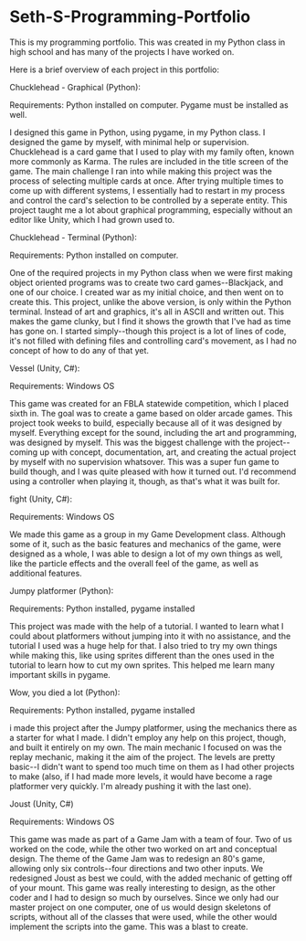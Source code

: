 # Seth-S-Programming-Portfolio
This is my programming portfolio. This was created in my Python class in high school and has many of the projects I have worked on.

Here is a brief overview of each project in this portfolio:


Chucklehead - Graphical (Python):

Requirements: Python installed on computer. Pygame must be installed as well.

I designed this game in Python, using pygame, in my Python class. I designed the game by myself, with minimal help or supervision. Chucklehead is a card game that I used to play with my family often, known more commonly as Karma. The rules are included in the title screen of the game. The main challenge I ran into while making this project was the process of selecting multiple cards at once. After trying multiple times to come up with different systems, I essentially had to restart in my process and control the card's selection to be controlled by a seperate entity. This project taught me a lot about graphical programming, especially without an editor like Unity, which I had grown used to.


Chucklehead - Terminal (Python):

Requirements: Python installed on computer.

One of the required projects in my Python class when we were first making object oriented programs was to create two card games--Blackjack, and one of our choice. I created war as my initial choice, and then went on to create this. This project, unlike the above version, is only within the Python terminal. Instead of art and graphics, it's all in ASCII and written out. This makes the game clunky, but I find it shows the growth that I've had as time has gone on. I started simply--though this project is a lot of lines of code, it's not filled with defining files and controlling card's movement, as I had no concept of how to do any of that yet.


Vessel (Unity, C#):

Requirements: Windows OS

This game was created for an FBLA statewide competition, which I placed sixth in. The goal was to create a game based on older arcade games. This project took weeks to build, especially because all of it was designed by myself. Everything except for the sound, including the art and programming, was designed by myself. This was the biggest challenge with the project--coming up with concept, documentation, art, and creating the actual project by myself with no supervision whatsover. This was a super fun game to build though, and I was quite pleased with how it turned out. I'd recommend using a controller when playing it, though, as that's what it was built for.


fight (Unity, C#):

Requirements: Windows OS

We made this game as a group in my Game Development class. Although some of it, such as the basic features and mechanics of the game, were designed as a whole, I was able to design a lot of my own things as well, like the particle effects and the overall feel of the game, as well as additional features.


Jumpy platformer (Python):

Requirements: Python installed, pygame installed

This project was made with the help of a tutorial. I wanted to learn what I could about platformers without jumping into it with no assistance, and the tutorial I used was a huge help for that. I also tried to try my own things while making this, like using sprites different than the ones used in the tutorial to learn how to cut my own sprites. This helped me learn many important skills in pygame.


Wow, you died a lot (Python):

Requirements: Python installed, pygame installed

i made this project after the Jumpy platformer, using the mechanics there as a starter for what I made. I didn't employ any help on this project, though, and built it entirely on my own. The main mechanic I focused on was the replay mechanic, making it the aim of the project. The levels are pretty basic--I didn't want to spend too much time on them as I had other projects to make (also, if I had made more levels, it would have become a rage platformer very quickly. I'm already pushing it with the last one).


Joust (Unity, C#)

Requirements: Windows OS

This game was made as part of a Game Jam with a team of four. Two of us worked on the code, while the other two worked on art and conceptual design. The theme of the Game Jam was to redesign an 80's game, allowing only six controls--four directions and two other inputs. We redesigned Joust as best we could, with the added mechanic of getting off of your mount. This game was really interesting to design, as the other coder and I had to design so much by ourselves. Since we only had our master project on one computer, one of us would design skeletons of scripts, without all of the classes that were used, while the other would implement the scripts into the game. This was a blast to create.
